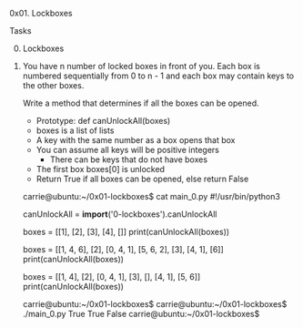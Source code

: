 0x01. Lockboxes

Tasks

0. Lockboxes
1. 
    You have n number of locked boxes in front of you. Each box is numbered sequentially from 0 to n - 1 and each box may contain keys to the other boxes.

    Write a method that determines if all the boxes can be opened.

    * Prototype: def canUnlockAll(boxes)
    * boxes is a list of lists
    * A key with the same number as a box opens that box
    * You can assume all keys will be positive integers
      * There can be keys that do not have boxes
    * The first box boxes[0] is unlocked
    * Return True if all boxes can be opened, else return False
    
    carrie@ubuntu:~/0x01-lockboxes$ cat main_0.py
    #!/usr/bin/python3

    canUnlockAll = __import__('0-lockboxes').canUnlockAll

    boxes = [[1], [2], [3], [4], []]
    print(canUnlockAll(boxes))

    boxes = [[1, 4, 6], [2], [0, 4, 1], [5, 6, 2], [3], [4, 1], [6]]
    print(canUnlockAll(boxes))

    boxes = [[1, 4], [2], [0, 4, 1], [3], [], [4, 1], [5, 6]]
    print(canUnlockAll(boxes))

    carrie@ubuntu:~/0x01-lockboxes$
    carrie@ubuntu:~/0x01-lockboxes$ ./main_0.py
    True
    True
    False
    carrie@ubuntu:~/0x01-lockboxes$